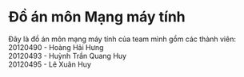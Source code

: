 # Đồ án môn Mạng máy tính
Đây là đồ án môn mạng máy tính của team mình gồm các thành viên:  
20120490 - Hoàng Hải Hưng  
20120493 - Huỳnh Trần Quang Huy  
20120495 - Lê Xuân Huy  
